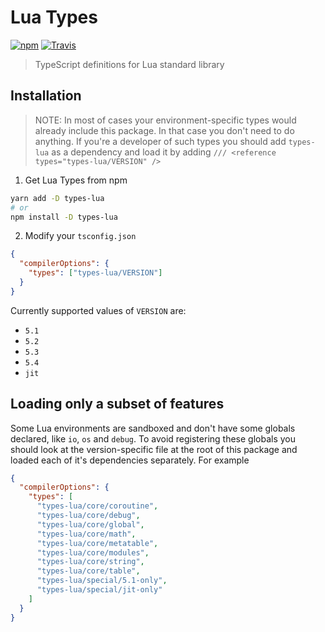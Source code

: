 # Lua Types

[![npm](https://img.shields.io/npm/v/types-lua.svg)](https://npmjs.com/package/types-lua)
[![Travis](https://img.shields.io/travis/ark120202/types-lua.svg)](https://travis-ci.org/ark120202/types-lua)

> TypeScript definitions for Lua standard library

## Installation

> NOTE: In most of cases your environment-specific types would already include this package. In that
> case you don't need to do anything. If you're a developer of such types you should add `types-lua`
> as a dependency and load it by adding `/// <reference types="types-lua/VERSION" />`

1. Get Lua Types from npm

```bash
yarn add -D types-lua
# or
npm install -D types-lua
```

2. Modify your `tsconfig.json`

```json
{
  "compilerOptions": {
    "types": ["types-lua/VERSION"]
  }
}
```

Currently supported values of `VERSION` are:

- `5.1`
- `5.2`
- `5.3`
- `5.4`
- `jit`

## Loading only a subset of features

Some Lua environments are sandboxed and don't have some globals declared, like `io`, `os` and
`debug`. To avoid registering these globals you should look at the version-specific file at the root
of this package and loaded each of it's dependencies separately. For example

```json
{
  "compilerOptions": {
    "types": [
      "types-lua/core/coroutine",
      "types-lua/core/debug",
      "types-lua/core/global",
      "types-lua/core/math",
      "types-lua/core/metatable",
      "types-lua/core/modules",
      "types-lua/core/string",
      "types-lua/core/table",
      "types-lua/special/5.1-only",
      "types-lua/special/jit-only"
    ]
  }
}
```
